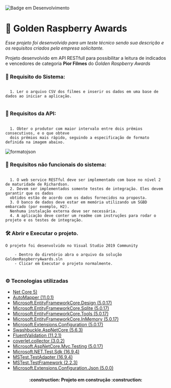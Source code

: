 ![Badge em Desenvolvimento](http://img.shields.io/static/v1?label=STATUS&message=EM%20DESENVOLVIMENTO&color=GREEN&style=for-the-badge)

# :rocket: Golden Raspberry Awards

*Esse projeto foi desenvolvido para um teste técnico sendo sua descrição e os requisitos criados pela empresa solicitante.*

Projeto desenvolvido em API RESTfull para possibilitar a leitura de indicados e vencedores de categoria **Pior Filmes** do *Golden Raspberry Awards*

### :hammer: Requisito do Sistema:
```

  1. Ler o arquivo CSV dos filmes e inserir os dados em uma base de dados ao iniciar a aplicação.
  
```
	
### :hammer: Requisitos da API:
```

  1. Obter o produtor com maior intervalo entre dois prêmios consecutivos, e o que obteve 
  dois prêmios mais rápido, seguindo a especificação de formato definida na imagem abaixo.

```
![formatojson](https://user-images.githubusercontent.com/5290411/187750315-e5336225-1bd2-4c59-aa0f-e8bc984ecb74.png)

### :hammer: Requisitos não funcionais do sistema:
```

  1. O web service RESTful deve ser implementado com base no nível 2 de maturidade de Richardson.
  2. Devem ser implementados somente testes de integração. Eles devem garantir que os dados 
  obtidos estão de acordo com os dados fornecidos na proposta.
  3. O banco de dados deve estar em memória utilizando um SGBD embarcado (por exemplo, H2). 
  Nenhuma instalação externa deve ser necessária.
  4. A aplicação deve conter um readme com instruções para rodar o projeto e os testes de integração.

```

### :hammer_and_wrench: Abrir e Executar o projeto.
```
O projeto foi desenvolvido no Visual Studio 2019 Community 

	- Dentro do diretório abra o arquivo da solução GoldenRaspberryAwards.sln
	- Clicar em Executar o projeto normalmente.
	
```

### :gear: Tecnologias utilizadas

* [Net Core 5)](https://dotnet.microsoft.com/en-us/download/dotnet/5.0) 
* [AutoMapper (11.0.1)](https://automapper.org/)
* [Microsoft.EntityFrameworkCore.Design (5.0.17)](https://docs.microsoft.com/pt-br/ef/core/)
* [Microsoft.EntityFrameworkCore.Sqlite (5.0.17)](https://docs.microsoft.com/pt-br/ef/core/)
* [Microsoft.EntityFrameworkCore.Tools (5.0.17)](https://docs.microsoft.com/pt-br/ef/core/)
* [Microsoft.EntityFrameworkCore.InMemory (5.0.17)](https://docs.microsoft.com/pt-br/ef/core/)
* [Microsoft.Extensions.Configuration (5.0.17)](https://github.com/dotnet/runtime)
* [Swashbuckle.AspNetCore (5.6.3)](https://github.com/domaindrivendev/Swashbuckle.AspNetCore)
* [FluentValidation (11.2.1)](https://docs.fluentvalidation.net/en/latest/)
* [coverlet.collector (3.0.2)](https://github.com/coverlet-coverage/coverlet)
* [Microsoft.AspNetCore.Mvc.Testing (5.0.17)](https://asp.net/)
* [Microsoft.NET.Test.Sdk (16.9.4)](https://github.com/microsoft/vstest/)
* [MSTest.TestAdapter (16.9.4)](https://github.com/microsoft/testfx)
* [MSTest.TestFramework (2.2.3)](https://github.com/microsoft/testfx)
* [Microsoft.Extensions.Configuration.Json (5.0.0)](https://github.com/dotnet/runtime)
		


<h4 align="center"> 
    :construction:  Projeto em construção  :construction:
</h4>
